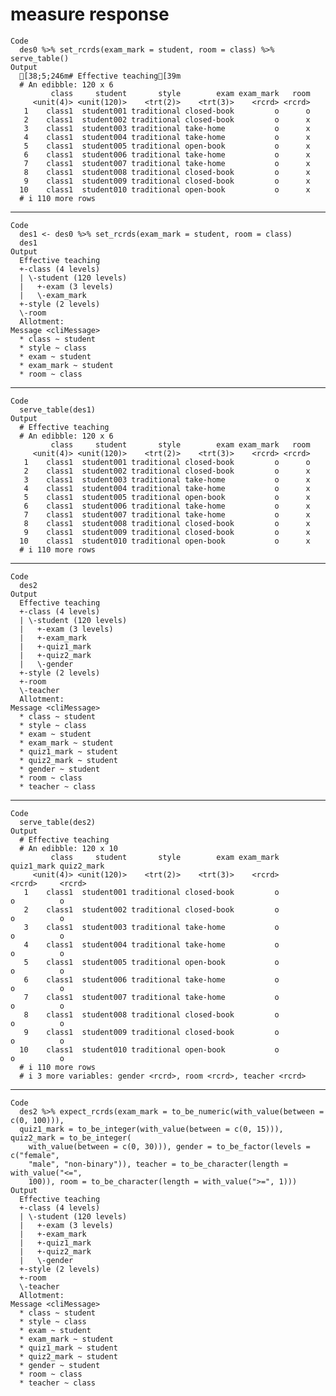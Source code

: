 # measure response

    Code
      des0 %>% set_rcrds(exam_mark = student, room = class) %>% serve_table()
    Output
      [38;5;246m# Effective teaching[39m 
      # An edibble: 120 x 6
             class     student       style        exam exam_mark   room
         <unit(4)> <unit(120)>    <trt(2)>    <trt(3)>    <rcrd> <rcrd>
       1    class1  student001 traditional closed-book         o      o
       2    class1  student002 traditional closed-book         o      x
       3    class1  student003 traditional take-home           o      x
       4    class1  student004 traditional take-home           o      x
       5    class1  student005 traditional open-book           o      x
       6    class1  student006 traditional take-home           o      x
       7    class1  student007 traditional take-home           o      x
       8    class1  student008 traditional closed-book         o      x
       9    class1  student009 traditional closed-book         o      x
      10    class1  student010 traditional open-book           o      x
      # i 110 more rows

---

    Code
      des1 <- des0 %>% set_rcrds(exam_mark = student, room = class)
      des1
    Output
      Effective teaching
      +-class (4 levels)
      | \-student (120 levels)
      |   +-exam (3 levels)
      |   \-exam_mark
      +-style (2 levels)
      \-room
      Allotment:
    Message <cliMessage>
      * class ~ student
      * style ~ class
      * exam ~ student
      * exam_mark ~ student
      * room ~ class

---

    Code
      serve_table(des1)
    Output
      # Effective teaching 
      # An edibble: 120 x 6
             class     student       style        exam exam_mark   room
         <unit(4)> <unit(120)>    <trt(2)>    <trt(3)>    <rcrd> <rcrd>
       1    class1  student001 traditional closed-book         o      o
       2    class1  student002 traditional closed-book         o      x
       3    class1  student003 traditional take-home           o      x
       4    class1  student004 traditional take-home           o      x
       5    class1  student005 traditional open-book           o      x
       6    class1  student006 traditional take-home           o      x
       7    class1  student007 traditional take-home           o      x
       8    class1  student008 traditional closed-book         o      x
       9    class1  student009 traditional closed-book         o      x
      10    class1  student010 traditional open-book           o      x
      # i 110 more rows

---

    Code
      des2
    Output
      Effective teaching
      +-class (4 levels)
      | \-student (120 levels)
      |   +-exam (3 levels)
      |   +-exam_mark
      |   +-quiz1_mark
      |   +-quiz2_mark
      |   \-gender
      +-style (2 levels)
      +-room
      \-teacher
      Allotment:
    Message <cliMessage>
      * class ~ student
      * style ~ class
      * exam ~ student
      * exam_mark ~ student
      * quiz1_mark ~ student
      * quiz2_mark ~ student
      * gender ~ student
      * room ~ class
      * teacher ~ class

---

    Code
      serve_table(des2)
    Output
      # Effective teaching 
      # An edibble: 120 x 10
             class     student       style        exam exam_mark quiz1_mark quiz2_mark
         <unit(4)> <unit(120)>    <trt(2)>    <trt(3)>    <rcrd>     <rcrd>     <rcrd>
       1    class1  student001 traditional closed-book         o          o          o
       2    class1  student002 traditional closed-book         o          o          o
       3    class1  student003 traditional take-home           o          o          o
       4    class1  student004 traditional take-home           o          o          o
       5    class1  student005 traditional open-book           o          o          o
       6    class1  student006 traditional take-home           o          o          o
       7    class1  student007 traditional take-home           o          o          o
       8    class1  student008 traditional closed-book         o          o          o
       9    class1  student009 traditional closed-book         o          o          o
      10    class1  student010 traditional open-book           o          o          o
      # i 110 more rows
      # i 3 more variables: gender <rcrd>, room <rcrd>, teacher <rcrd>

---

    Code
      des2 %>% expect_rcrds(exam_mark = to_be_numeric(with_value(between = c(0, 100))),
      quiz1_mark = to_be_integer(with_value(between = c(0, 15))), quiz2_mark = to_be_integer(
        with_value(between = c(0, 30))), gender = to_be_factor(levels = c("female",
        "male", "non-binary")), teacher = to_be_character(length = with_value("<=",
        100)), room = to_be_character(length = with_value(">=", 1)))
    Output
      Effective teaching
      +-class (4 levels)
      | \-student (120 levels)
      |   +-exam (3 levels)
      |   +-exam_mark
      |   +-quiz1_mark
      |   +-quiz2_mark
      |   \-gender
      +-style (2 levels)
      +-room
      \-teacher
      Allotment:
    Message <cliMessage>
      * class ~ student
      * style ~ class
      * exam ~ student
      * exam_mark ~ student
      * quiz1_mark ~ student
      * quiz2_mark ~ student
      * gender ~ student
      * room ~ class
      * teacher ~ class

